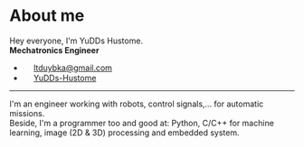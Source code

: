 # About me
Hey everyone, I'm YuDDs Hustome.<br>
**Mechatronics Engineer**<br>
- <img align="center" src="https://shorturl.at/jwxCE" title="Gmail" alt="" height="15"/> [ltduybka@gmail.com](mailto:ltduybka@gmail.com)
- <img align="center" src="https://shorturl.at/lrHT5" title="Github" alt="" height="15"/> [YuDDs-Hustome](https://shorturl.at/xzHJ0)
---
I'm an engineer working with robots, control signals,... for automatic missions.<br>
Beside, I'm a programmer too and good at: Python, C/C++ for machine learning, image (2D & 3D) processing and embedded system.
